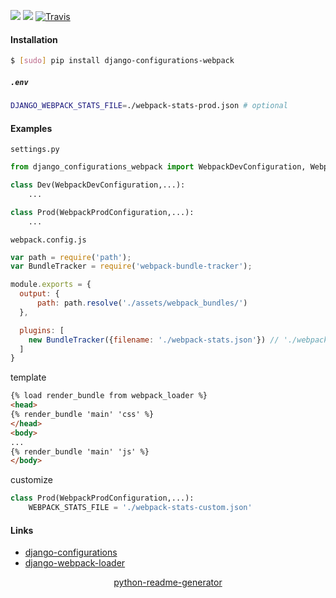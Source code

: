 <!--
https://pypi.org/project/readme-generator/
https://pypi.org/project/python-readme-generator/
-->

[![](https://img.shields.io/pypi/v/django-configurations-webpack.svg?maxAge=3600)](https://pypi.org/project/django-configurations-webpack/)
[![](https://img.shields.io/badge/License-Unlicense-blue.svg?longCache=True)](https://unlicense.org/)
[![Travis](https://api.travis-ci.org/andrewp-as-is/django-configurations-webpack.py.svg?branch=master)](https://travis-ci.org/andrewp-as-is/django-configurations-webpack.py/)

#### Installation
```bash
$ [sudo] pip install django-configurations-webpack
```

##### `.env`
```bash
DJANGO_WEBPACK_STATS_FILE=./webpack-stats-prod.json # optional
```

#### Examples
`settings.py`
```python
from django_configurations_webpack import WebpackDevConfiguration, WebpackProdConfiguration

class Dev(WebpackDevConfiguration,...):
    ...

class Prod(WebpackProdConfiguration,...):
    ...
```

`webpack.config.js`
```js
var path = require('path');
var BundleTracker = require('webpack-bundle-tracker');

module.exports = {
  output: {
      path: path.resolve('./assets/webpack_bundles/')
  },

  plugins: [
    new BundleTracker({filename: './webpack-stats.json'}) // './webpack-stats-prod.json' (prod)
  ]
}
```

template
```html
{% load render_bundle from webpack_loader %}
<head>
{% render_bundle 'main' 'css' %}
</head>
<body>
...
{% render_bundle 'main' 'js' %}
</body>
```

customize
```python
class Prod(WebpackProdConfiguration,...):
    WEBPACK_STATS_FILE = './webpack-stats-custom.json'
```

#### Links
+   [django-configurations](https://github.com/jazzband/django-configurations)
+   [django-webpack-loader](https://github.com/owais/django-webpack-loader)

<p align="center">
    <a href="https://pypi.org/project/python-readme-generator/">python-readme-generator</a>
</p>